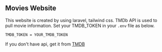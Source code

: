 ## Movies Website

This website is created by using laravel, tailwind css. TMDb API is used to pull movie information. Set your TMDB_TOKEN in your `.env` file as below. 
```properties
TMDB_TOKEN = YOUR_TMDB_TOKEN
```
If you don't have api, get it from [TMDB](https://www.themoviedb.org/)
